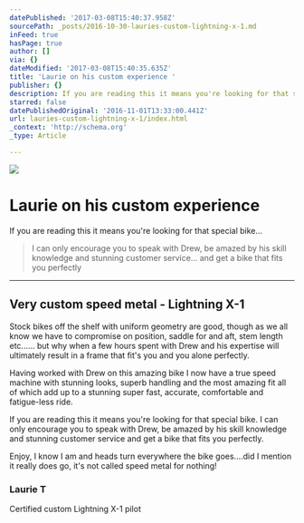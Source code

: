 ```yaml
---
datePublished: '2017-03-08T15:40:37.958Z'
sourcePath: _posts/2016-10-30-lauries-custom-lightning-x-1.md
inFeed: true
hasPage: true
author: []
via: {}
dateModified: '2017-03-08T15:40:35.635Z'
title: 'Laurie on his custom experience '
publisher: {}
description: If you are reading this it means you're looking for that special bike…
starred: false
datePublishedOriginal: '2016-11-01T13:33:00.441Z'
url: lauries-custom-lightning-x-1/index.html
_context: 'http://schema.org'
_type: Article

---
```

![](https://the-grid-user-content.s3-us-west-2.amazonaws.com/ba289a6f-396d-4517-b60b-78f0fd15833f.jpg)

# Laurie on his custom experience 

If you are reading this it means you're looking for that special bike...

> I can only encourage you to speak with Drew, be amazed by his skill knowledge and stunning customer service... and get a bike that fits you perfectly

---

## Very custom speed metal - Lightning X-1

Stock bikes off the shelf with uniform geometry are good, though as we all know we have to compromise on position, saddle for and aft, stem length etc...... but why when a few hours spent with Drew and his expertise will ultimately result in a frame that fit's you and you alone perfectly.

Having worked with Drew on this amazing bike I now have a true speed machine with stunning looks, superb handling and the most amazing fit all of which add up to a stunning super fast, accurate, comfortable and fatigue-less ride.

If you are reading this it means you're looking for that special bike. I can only encourage you to speak with Drew, be amazed by his skill knowledge and stunning customer service and get a bike that fits you perfectly.

Enjoy, I know I am and heads turn everywhere the bike goes....did I mention it really does go, it's not called speed metal for nothing!

### Laurie T  
Certified custom Lightning X-1 pilot